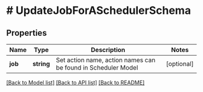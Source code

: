 # # UpdateJobForASchedulerSchema

## Properties

Name | Type | Description | Notes
------------ | ------------- | ------------- | -------------
**job** | **string** | Set action name, action names can be found in Scheduler Model | [optional]

[[Back to Model list]](../../README.md#models) [[Back to API list]](../../README.md#endpoints) [[Back to README]](../../README.md)
